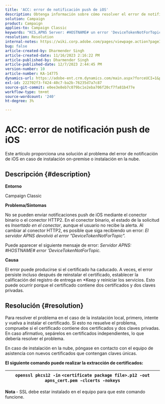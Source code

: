 ```yaml
---
title: 'ACC: error de notificación push de iOS'
description: Obtenga información sobre cómo resolver el error de notificaciones push de iOS en ACC
solution: Campaign
product: Campaign
applies-to: Campaign Classic
keywords: "KCS,APNS Server: #HOSTNAME# un error 'DeviceTokenNotForTopic'"
resolution: Resolution
internal-notes: https://wiki.corp.adobe.com/pages/viewpage.action?pageId=1334124733
bug: false
article-created-by: Dharmender Singh
article-created-date: 11/16/2023 2:16:22 PM
article-published-by: Dharmender Singh
article-published-date: 12/7/2023 2:44:45 PM
version-number: 10
article-number: KA-14775
dynamics-url: https://adobe-ent.crm.dynamics.com/main.aspx?forceUCI=1&pagetype=entityrecord&etn=knowledgearticle&id=8e1a5fb3-8a84-ee11-8179-6045bd006e5a
exl-id: 222702f3-f424-40c7-ba2b-76235d7a7c87
source-git-commit: e0ee3e8eb7c079bc1e2eba706f20cf7fa81b477e
workflow-type: tm+mt
source-wordcount: '240'
ht-degree: 3%

---
```


# ACC: error de notificación push de iOS


Este artículo proporciona una solución al problema del error de notificación de iOS en caso de instalación on-premise o instalación en la nube.

## Descripción {#description}




<b>Entorno</b>

Campaign Classic



<b>Problema/Síntomas</b>

No se pueden enviar notificaciones push de iOS mediante el conector binario o el conector HTTP2. En el conector binario, el estado de la solicitud es *Insertado en el conector*, aunque el usuario no recibe la alerta. Al cambiar al conector HTTP2, es posible que siga recibiendo un error: *El servidor APNS devolvió el error &quot;DeviceTokenNotForTopic&quot;.*



Puede aparecer el siguiente mensaje de error: *Servidor APNS: #HOSTNAME# error &#39;DeviceTokenNotForTopic.*



<b>Causa</b>



El error puede producirse si el certificado ha caducado. A veces, el error persiste incluso después de reinstalar el certificado, establecer la calificación del registro de entrega en *Keep y reiniciar los servicios. Esto puede ocurrir porque el certificado contiene dos certificados y dos claves privadas.










## Resolución {#resolution}


Para resolver el problema en el caso de la instalación local, primero, intente y vuelva a instalar el certificado. Si esto no resuelve el problema, compruebe si el certificado contiene dos certificados y dos claves privadas. En caso afirmativo, sepárelos en certificados independientes, lo que debería resolver el problema.

En caso de instalación en la nube, póngase en contacto con el equipo de asistencia con nuevos certificados que contengan claves únicas.



<b>El siguiente comando puede realizar la extracción de certificados:</b>


| `openssl pkcs12 -in` `<certificate package file>.p12 -out apns_cert.pem -clcerts -nokeys` |
| --- |




<b>Nota </b>- SSL debe estar instalado en el equipo para que este comando funcione.

